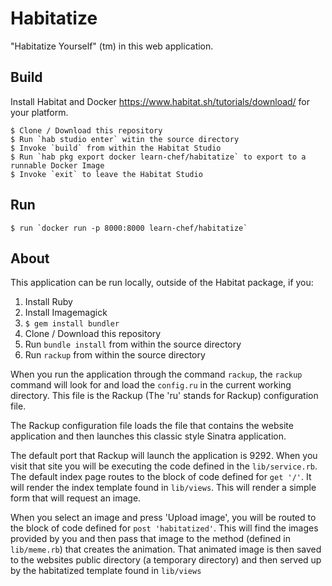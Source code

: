 # Habitatize

"Habitatize Yourself" (tm) in this web application.


## Build

Install Habitat and Docker https://www.habitat.sh/tutorials/download/ for your platform.

    $ Clone / Download this repository
    $ Run `hab studio enter` witin the source directory
    $ Invoke `build` from within the Habitat Studio
    $ Run `hab pkg export docker learn-chef/habitatize` to export to a runnable Docker Image
    $ Invoke `exit` to leave the Habitat Studio

## Run

    $ run `docker run -p 8000:8000 learn-chef/habitatize`

## About

This application can be run locally, outside of the Habitat package, if you:

1. Install Ruby
2. Install Imagemagick
3. `$ gem install bundler`
4. Clone / Download this repository
5. Run `bundle install` from within the source directory
6. Run `rackup` from within the source directory

When you run the application through the command `rackup`, the `rackup` command will look for and load the `config.ru` in the current working directory. This file is the Rackup (The 'ru' stands for Rackup) configuration file.

The Rackup configuration file loads the file that contains the website application and then launches this classic style Sinatra application.

The default port that Rackup will launch the application is 9292. When you visit that site you will be executing the code defined in the `lib/service.rb`. The default index page routes to the block of code defined for `get '/'`. It will render the index template found in `lib/views`. This will render a simple form that will request an image.

When you select an image and press 'Upload image', you will be routed to the block of code defined for `post 'habitatized'`. This will find the images provided by you and then pass that image to the method (defined in `lib/meme.rb`) that creates the animation. That animated image is then saved to the websites public directory (a temporary directory) and then served up by the habitatized template found in `lib/views`
